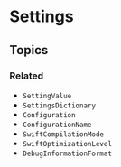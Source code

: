 # Settings

## Topics

### Related

- ``SettingValue``
- ``SettingsDictionary``
- ``Configuration``
- ``ConfigurationName``
- ``SwiftCompilationMode``
- ``SwiftOptimizationLevel``
- ``DebugInformationFormat``
